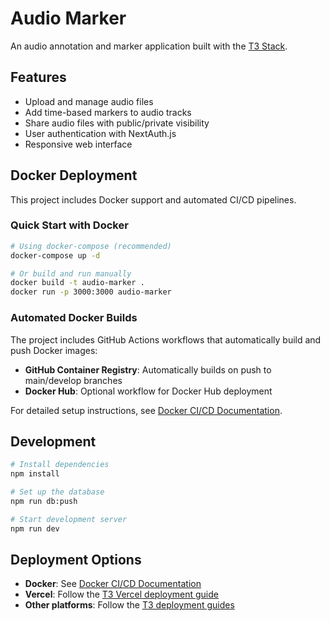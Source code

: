 # Audio Marker

An audio annotation and marker application built with the [T3 Stack](https://create.t3.gg/).

## Features

- Upload and manage audio files
- Add time-based markers to audio tracks
- Share audio files with public/private visibility
- User authentication with NextAuth.js
- Responsive web interface

## Docker Deployment

This project includes Docker support and automated CI/CD pipelines.

### Quick Start with Docker

```bash
# Using docker-compose (recommended)
docker-compose up -d

# Or build and run manually
docker build -t audio-marker .
docker run -p 3000:3000 audio-marker
```

### Automated Docker Builds

The project includes GitHub Actions workflows that automatically build and push Docker images:

- **GitHub Container Registry**: Automatically builds on push to main/develop branches
- **Docker Hub**: Optional workflow for Docker Hub deployment

For detailed setup instructions, see [Docker CI/CD Documentation](./docs/docker-ci-cd.md).

## Development

```bash
# Install dependencies
npm install

# Set up the database
npm run db:push

# Start development server
npm run dev
```

## Deployment Options

- **Docker**: See [Docker CI/CD Documentation](./docs/docker-ci-cd.md)
- **Vercel**: Follow the [T3 Vercel deployment guide](https://create.t3.gg/en/deployment/vercel)
- **Other platforms**: Follow the [T3 deployment guides](https://create.t3.gg/en/deployment/docker)
